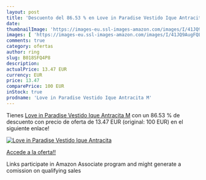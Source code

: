 ```yaml
---
layout: post
title: 'Descuento del 86.53 % en Love in Paradise Vestido Ique Antracita '
date: 
thumbnailImage: 'https://images-eu.ssl-images-amazon.com/images/I/41JQ9AugFQL._SL200_.jpg'
images: [ 'https://images-eu.ssl-images-amazon.com/images/I/41JQ9AugFQL._SL200_.jpg' ]
comments: true
category: ofertas
author: ring
slug: B018SFQ4P8
description:
actualPrice: 13.47 EUR
currency: EUR
price: 13.47
comparePrice: 100 EUR
inStock: true
prodname: 'Love in Paradise Vestido Ique Antracita M'
---
```


Tienes [Love in Paradise Vestido Ique Antracita M](https://www.amazon.es/dp/B018SFQ4P8/?tag=tolees-21) con un 86.53 % de descuento con precio de oferta de 13.47 EUR (original: 100 EUR) en el siguiente enlace!

[![Love in Paradise Vestido Ique Antracita ](https://images-eu.ssl-images-amazon.com/images/I/41JQ9AugFQL._SL200_.jpg)](https://www.amazon.es/dp/B018SFQ4P8/?tag=tolees-21)

[Accede a la oferta!!](https://www.amazon.es/dp/B018SFQ4P8/?tag=tolees-21)

Links participate in Amazon Associate program and might generate a comission on qualifying sales


